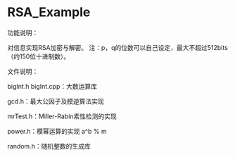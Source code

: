 # RSA_Example


功能说明：

对信息实现RSA加密与解密。
注：p，q的位数可以自己设定，最大不超过512bits（约150位十进制数）。


文件说明：

bigInt.h  bigInt.cpp：大数运算库

gcd.h：最大公因子及模逆算法实现

mrTest.h：Miller-Rabin素性检测的实现

power.h：模幂运算的实现 a^b % m

random.h：随机整数的生成库
